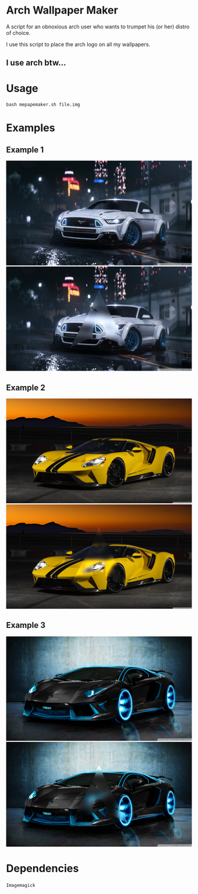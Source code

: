 # Arch Wallpaper Maker

A script for an obnoxious arch user who wants to trumpet his (or her) distro
of choice.

I use this script to place the arch logo on all my wallpapers.

## I use arch btw...

# Usage

```
bash mepapemaker.sh file.img
```

# Examples

## Example 1
![example1](examples/example1.jpg)
![arch btw example1](examples/arch_btw_example1.jpg)

## Example 2
![example2](examples/example2.jpg)
![arch btw example2](examples/arch_btw_example2.jpg)

## Example 3
![example3](examples/example3.jpg)
![arch btw example3](examples/arch_btw_example3.jpg)

# Dependencies

```Imagemagick```
